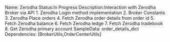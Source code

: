 Name: Zerodha
Status:In Progress
Description:Interaction with Zerodha Broker via API
            1. Zerodha Login method implementation
            2. Broker Constants
            3. Zerodha Place orders
            4. Fetch Zerodha order details from order id
            5. Fetch Zerodha balance
            6. Fetch Zerodha ledge
            7. Fetch Zerodha tradebook
            8. Get Zerodha primary account
SampleData: order_details_dict
Dependencies: [BrokerUtils,OrderCenterUtils]
